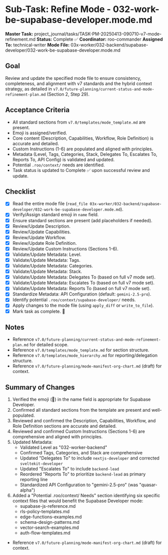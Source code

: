 # Sub-Task: Refine Mode - 032-work-be-supabase-developer.mode.md

**Master Task:** project_journal/tasks/TASK-PM-20250413-090710-v7-mode-refinement.md
**Status:** Complete ✅
**Coordinator:** roo-commander
**Assigned To:** technical-writer
**Mode File:** 03x-worker/032-backend/supabase-developer/032-work-be-supabase-developer.mode.md

## Goal
Review and update the specified mode file to ensure consistency, completeness, and alignment with v7 standards and the hybrid context strategy, as detailed in `v7.0/future-planning/current-status-and-mode-refinement-plan.md` (Section 2, Step 29).

## Acceptance Criteria
- All standard sections from `v7.0/templates/mode_template.md` are present.
- Emoji is assigned/verified.
- Core content (Description, Capabilities, Workflow, Role Definition) is accurate and detailed.
- Custom Instructions (1-6) are populated and aligned with principles.
- Metadata (Level, Tags, Categories, Stack, Delegates To, Escalates To, Reports To, API Config) is validated and updated.
- Potential `.roo/context/` needs are identified.
- Task status is updated to Complete ✅ upon successful review and update.

## Checklist
- [x] Read the entire mode file (`read_file 03x-worker/032-backend/supabase-developer/032-work-be-supabase-developer.mode.md`).
- [x] Verify/Assign standard emoji in `name` field.
- [x] Ensure standard sections are present (add placeholders if needed).
- [x] Review/Update Description.
- [x] Review/Update Capabilities.
- [x] Review/Update Workflow.
- [x] Review/Update Role Definition.
- [x] Review/Update Custom Instructions (Sections 1-6).
- [x] Validate/Update Metadata: Level.
- [x] Validate/Update Metadata: Tags.
- [x] Validate/Update Metadata: Categories.
- [x] Validate/Update Metadata: Stack.
- [x] Validate/Update Metadata: Delegates To (based on full v7 mode set).
- [x] Validate/Update Metadata: Escalates To (based on full v7 mode set).
- [x] Validate/Update Metadata: Reports To (based on full v7 mode set).
- [x] Standardize Metadata: API Configuration (default: `gemini-2.5-pro`).
- [x] Identify potential `.roo/context/supabase-developer/` needs.
- [x] Apply changes to the mode file (using `apply_diff` or `write_to_file`).
- [x] Mark task as complete. 📣
## Notes
*   Reference `v7.0/future-planning/current-status-and-mode-refinement-plan.md` for detailed scope.
*   Reference `v7.0/templates/mode_template.md` for section structure.
*   Reference `v7.0/templates/mode_hierarchy.md` for reporting/delegation structure.
*   Reference `v7.0/future-planning/mode-manifest-org-chart.md` (draft) for context.

## Summary of Changes
1. Verified the emoji (🧱) in the name field is appropriate for Supabase Developer.
2. Confirmed all standard sections from the template are present and well-populated.
3. Reviewed and confirmed the Description, Capabilities, Workflow, and Role Definition sections are accurate and detailed.
4. Reviewed and confirmed Custom Instructions (Sections 1-6) are comprehensive and aligned with principles.
5. Updated Metadata:
   - Validated Level as "032-worker-backend"
   - Confirmed Tags, Categories, and Stack are comprehensive
   - Updated "Delegates To" to include `nextjs-developer` and corrected `sveltekit-developer`
   - Updated "Escalates To" to include `backend-lead`
   - Reordered "Reports To" to prioritize `backend-lead` as primary reporting line
   - Standardized API Configuration to "gemini-2.5-pro" (was "quasar-alpha")
6. Added a "Potential .roo/context/ Needs" section identifying six specific context files that would benefit the Supabase Developer mode:
   - supabase-js-reference.md
   - rls-policy-templates.md
   - edge-functions-examples.md
   - schema-design-patterns.md
   - vector-search-examples.md
   - auth-flow-templates.md
*   Reference `v7.0/future-planning/mode-manifest-org-chart.md` (draft) for context.